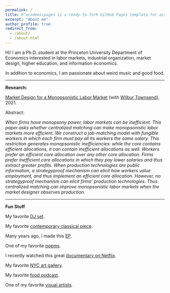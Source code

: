 ```yaml
---
permalink: /
title: #"academicpages is a ready-to-fork GitHub Pages template for academic personal websites"
excerpt: "About me"
author_profile: true
redirect_from: 
  - /about/
  - /about.html
---
```


Hi! I am a Ph.D. student at the Princeton University Department of Economics interested in labor markets, industrial organization, market design, higher education, and information economics.

In addition to economics, I am passionate about weird music and good food.

---

**Research:**

[Market Design for a Monopsonistic Labor Market](https://jesse-silbert.github.io/files/market_design_monopsony.pdf) (with [Wilbur Townsend](https://wilburtownsend.github.io)), 2021.

Abstract:

*When firms have monopsony power, labor markets can be inefficient. This paper asks whether centralized matching can make monopsonistic labor markets more efficient. We construct a job-matching model with fungible workers in which each firm must pay all its workers the same salary. This restriction generates monopsonistic inefficiencies: while the core contains efficient allocations, it can contain inefficient allocations as well. Workers prefer an efficient core allocation over any other core allocation. Firms prefer inefficient core allocations in which they pay lower salaries and thus extract greater profits. When production technologies are public information, a strategyproof mechanism can elicit how workers value employment, and thus implement an efficient core allocation. However, no strategyproof mechanism can elicit firms’ production technologies. Thus centralized matching can improve monopsonistic labor markets when the market designer observes production.*

---

**Fun Stuff**

My favorite [DJ set](https://www.youtube.com/watch?v=IUjWumGIqe8).

My favorite [contemporary classical piece](https://www.youtube.com/watch?v=NDVMtnaB28E).

Many years ago, I made this [EP](https://jessesilbert.bandcamp.com).

One of my favorite [poems](https://www.poetryfoundation.org/poetrymagazine/poems/145468/pyramid-scheme).

I recently watched this great [documentary on Netflix](https://www.themostunknown.com).

My favorite [NYC art gallery](https://bitforms.art).

My favorite [food podcast](https://gastropod.com).

One of my favorite [visual artists](http://www.artbylanyao.com).
